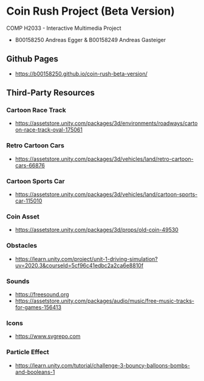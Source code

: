 # Coin Rush Project (Beta Version)
COMP H2033 - Interactive Multimedia Project
- B00158250 Andreas Egger &amp; B00158249 Andreas Gasteiger

## Github Pages
- https://b00158250.github.io/coin-rush-beta-version/


## Third-Party Resources
### Cartoon Race Track
- https://assetstore.unity.com/packages/3d/environments/roadways/cartoon-race-track-oval-175061

### Retro Cartoon Cars
- https://assetstore.unity.com/packages/3d/vehicles/land/retro-cartoon-cars-66876

### Cartoon Sports Car
- https://assetstore.unity.com/packages/3d/vehicles/land/cartoon-sports-car-115010

### Coin Asset
- https://assetstore.unity.com/packages/3d/props/old-coin-49530

### Obstacles
- https://learn.unity.com/project/unit-1-driving-simulation?uv=2020.3&courseId=5cf96c41edbc2a2ca6e8810f

### Sounds
- https://freesound.org
- https://assetstore.unity.com/packages/audio/music/free-music-tracks-for-games-156413

### Icons
- https://www.svgrepo.com

### Particle Effect
- https://learn.unity.com/tutorial/challenge-3-bouncy-balloons-bombs-and-booleans-1
